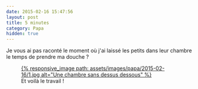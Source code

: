 ```yaml
---
date: 2015-02-16 15:47:56
layout: post
title: 5 minutes
category: Papa
hidden: true
---
```


Je vous ai pas raconté le moment où j'ai laissé les petits dans leur chambre le temps de prendre ma douche ?

<figure>
  <a data-featherlight="image" href="/assets/images/papa/2015-02-16/1.jpg" title="Voir en plus grand">
      {% responsive_image path: assets/images/papa/2015-02-16/1.jpg alt="Une chambre sans dessus dessous" %}
  </a>
  <figcaption>Et voilà le travail !</figcaption>
</figure>
